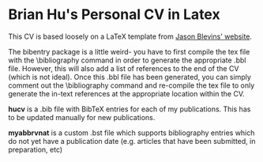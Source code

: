 # Brian Hu's Personal CV in Latex

This CV is based loosely on a LaTeX template from [Jason Blevins' website](http://jblevins.org/projects/cv-template/).

The bibentry package is a little weird- you have to first compile the tex file with the \bibliography command in order to generate the appropriate .bbl file. However, this will also add a list of references to the end of the CV (which is not ideal). Once this .bbl file has been generated, you can simply comment out the \bibliography command and re-compile the tex file to only generate the in-text references at the appropriate location within the CV.

**hucv** is a .bib file with BibTeX entries for each of my publications. This has to be updated manually for new publications.

**myabbrvnat** is a custom .bst file which supports bibliography entries which do not yet have a publication date (e.g. articles that have been submitted, in preparation, etc)
